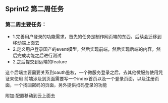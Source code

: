 ## Sprint2 第二周任务

### 第二周主要任务：
- 1.完善用户登录的功能需求，首先的任务是制作网页端的东西，后续会迁移到移动端上面去
- 2.定义用户登录国产的event模型，然后实现前端，然后实现后端的内容，然后完成功能之后进行测试
- 2.之后提交到远端的feature

这个后端主要需要关系到oauth鉴权，一个微服务登录之后，去其他微服务使用凭证来使用
前端涉及到页面需要写一个index首页以及一个登录页面，以及注册页面，一个找回密码的页面，另外提供扫码登录的功能

附加:配置移动到云上面去